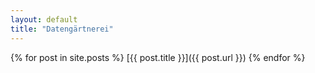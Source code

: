 ```yaml
---
layout: default
title: "Datengärtnerei"
---
```


{% for post in site.posts %}
      [{{ post.title }}]({{ post.url }})
{% endfor %}
